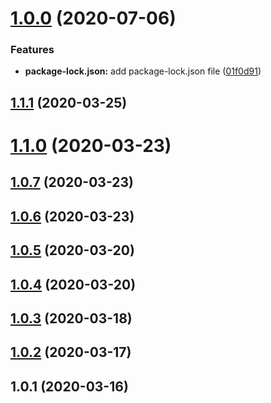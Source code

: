 # [1.0.0](https://github.com/CaicaiNo/HCPush/compare/1.1.1...1.0.0) (2020-07-06)


### Features

* **package-lock.json:** add package-lock.json file ([01f0d91](https://github.com/CaicaiNo/HCPush/commit/01f0d91e13228dbd4c3649519c8b10c822186f37))



## [1.1.1](https://github.com/CaicaiNo/HCPush/compare/1.1.0...1.1.1) (2020-03-25)



# [1.1.0](https://github.com/CaicaiNo/HCPush/compare/1.0.7...1.1.0) (2020-03-23)



## [1.0.7](https://github.com/CaicaiNo/HCPush/compare/1.0.6...1.0.7) (2020-03-23)



## [1.0.6](https://github.com/CaicaiNo/HCPush/compare/1.0.5...1.0.6) (2020-03-23)



## [1.0.5](https://github.com/CaicaiNo/HCPush/compare/1.0.4...1.0.5) (2020-03-20)



## [1.0.4](https://github.com/CaicaiNo/HCPush/compare/1.0.3...1.0.4) (2020-03-20)



## [1.0.3](https://github.com/CaicaiNo/HCPush/compare/1.0.2...1.0.3) (2020-03-18)



## [1.0.2](https://github.com/CaicaiNo/HCPush/compare/1.0.1...1.0.2) (2020-03-17)



## 1.0.1 (2020-03-16)



